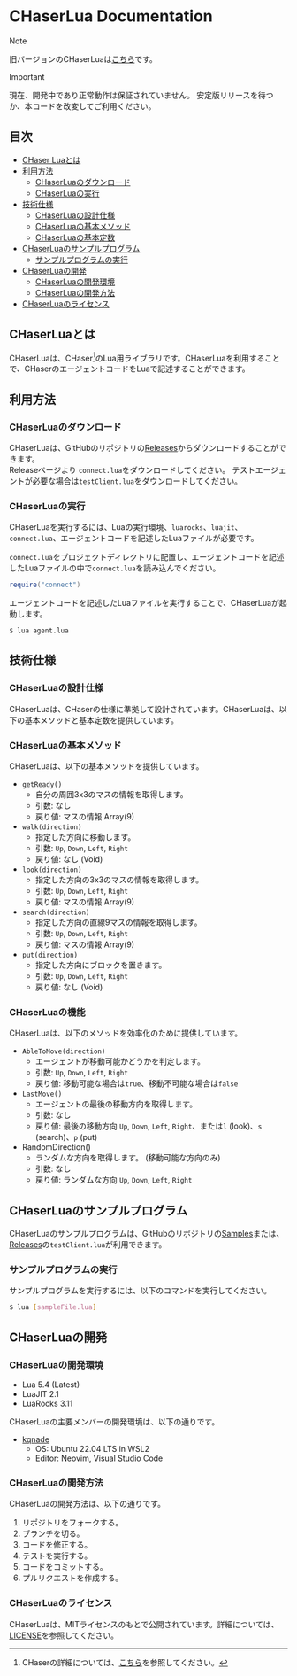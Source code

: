 # CHaserLua Documentation

> [!NOTE]
> 旧バージョンのCHaserLuaは[こちら](https://github.com/kqnade/CHaserLua-archive)です。

> [!IMPORTANT]
> 現在、開発中であり正常動作は保証されていません。
> 安定版リリースを待つか、本コードを改変してご利用ください。

## 目次

- [CHaser Luaとは](#chaser-luaとは)
- [利用方法](#利用方法)
  - [CHaserLuaのダウンロード](#chaserluaのダウンロード)
  - [CHaserLuaの実行](#chaserluaの実行)
- [技術仕様](#技術仕様)
  - [CHaserLuaの設計仕様](#chaserluaの基本仕様)
  - [CHaserLuaの基本メソッド](#chaserluaの基本メソッド)
  - [CHaserLuaの基本定数](#chaserluaの基本定数)
- [CHaserLuaのサンプルプログラム](#chaserluaのサンプルプログラム)
  - [サンプルプログラムの実行](#サンプルプログラムの実行)
- [CHaserLuaの開発](#chaserluaの開発)
  - [CHaserLuaの開発環境](#chaserluaの開発環境)
  - [CHaserLuaの開発方法](#chaserluaの開発方法)
- [CHaserLuaのライセンス](#chaserluaのライセンス)

## CHaserLuaとは

CHaserLuaは、CHaser[^1]のLua用ライブラリです。CHaserLuaを利用することで、CHaserのエージェントコードをLuaで記述することができます。

[^1]: CHaserの詳細については、[こちら](http://www.zenjouken.com/?action=common_download_main&upload_id=489)を参照してください。

## 利用方法

### CHaserLuaのダウンロード

CHaserLuaは、GitHubのリポジトリの[Releases](https://github.com/kqnade/CHaserLua/releases)からダウンロードすることができます。  
Releaseページより `connect.lua`をダウンロードしてください。
テストエージェントが必要な場合は`testClient.lua`をダウンロードしてください。

### CHaserLuaの実行

CHaserLuaを実行するには、Luaの実行環境、`luarocks`、`luajit`、`connect.lua`、エージェントコードを記述したLuaファイルが必要です。

`connect.lua`をプロジェクトディレクトリに配置し、エージェントコードを記述したLuaファイルの中で`connect.lua`を読み込んでください。

```lua
require("connect")
```

エージェントコードを記述したLuaファイルを実行することで、CHaserLuaが起動します。

```bash
$ lua agent.lua
```

## 技術仕様

### CHaserLuaの設計仕様

CHaserLuaは、CHaserの仕様に準拠して設計されています。CHaserLuaは、以下の基本メソッドと基本定数を提供しています。

### CHaserLuaの基本メソッド

CHaserLuaは、以下の基本メソッドを提供しています。

- `getReady()`
  - 自分の周囲3x3のマスの情報を取得します。
  - 引数: なし
  - 戻り値: マスの情報 Array(9)
- `walk(direction)`
  - 指定した方向に移動します。
  - 引数: `Up`, `Down`, `Left`, `Right`
  - 戻り値: なし (Void)
- `look(direction)`
  - 指定した方向の3x3のマスの情報を取得します。
  - 引数: `Up`, `Down`, `Left`, `Right`
  - 戻り値: マスの情報 Array(9)
- `search(direction)`
  - 指定した方向の直線9マスの情報を取得します。
  - 引数: `Up`, `Down`, `Left`, `Right`
  - 戻り値: マスの情報 Array(9)
- `put(direction)`
  - 指定した方向にブロックを置きます。
  - 引数: `Up`, `Down`, `Left`, `Right`
  - 戻り値: なし (Void)

### CHaserLuaの機能

CHaserLuaは、以下のメソッドを効率化のために提供しています。

- `AbleToMove(direction)`
  - エージェントが移動可能かどうかを判定します。
  - 引数: `Up`, `Down`, `Left`, `Right`
  - 戻り値: 移動可能な場合は`true`、移動不可能な場合は`false`
- `LastMove()`
  - エージェントの最後の移動方向を取得します。
  - 引数: なし
  - 戻り値: 最後の移動方向 `Up`, `Down`, `Left`, `Right`、または`l` (look)、`s` (search)、`p` (put)
- RandomDirection()
  - ランダムな方向を取得します。 (移動可能な方向のみ)
  - 引数: なし
  - 戻り値: ランダムな方向 `Up`, `Down`, `Left`, `Right`

## CHaserLuaのサンプルプログラム

CHaserLuaのサンプルプログラムは、GitHubのリポジトリの[Samples](https://github.com/kqnade/CHaserLua/blob/dev/samples)または、[Releases](https://github.com/kqnade/CHaserLua/releases)の`testClient.lua`が利用できます。

### サンプルプログラムの実行

サンプルプログラムを実行するには、以下のコマンドを実行してください。

```bash
$ lua [sampleFile.lua]
```

## CHaserLuaの開発

### CHaserLuaの開発環境

- Lua 5.4 (Latest)
- LuaJIT 2.1
- LuaRocks 3.11

CHaserLuaの主要メンバーの開発環境は、以下の通りです。

- [kqnade](https://github.com/kqnade)
  - OS: Ubuntu 22.04 LTS in WSL2
  - Editor: Neovim, Visual Studio Code

### CHaserLuaの開発方法

CHaserLuaの開発方法は、以下の通りです。

1. リポジトリをフォークする。
2. ブランチを切る。
3. コードを修正する。
4. テストを実行する。
5. コードをコミットする。
6. プルリクエストを作成する。

### CHaserLuaのライセンス

CHaserLuaは、MITライセンスのもとで公開されています。詳細については、[LICENSE](https://github.com/kqnade/CHaserLua/blob/dev/LICENSE)を参照してください。
